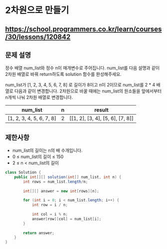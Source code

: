 # 2차원으로 만들기
https://school.programmers.co.kr/learn/courses/30/lessons/120842
---
## 문제 설명
정수 배열 num_list와 정수 n이 매개변수로 주어집니다. num_list를 다음 설명과 같이 2차원 배열로 바꿔 return하도록 solution 함수를 완성해주세요.

num_list가 [1, 2, 3, 4, 5, 6, 7, 8] 로 길이가 8이고 n이 2이므로 num_list를 2 * 4 배열로 다음과 같이 변경합니다. 2차원으로 바꿀 때에는 num_list의 원소들을 앞에서부터 n개씩 나눠 2차원 배열로 변경합니다.

| num_list	| n	| result |
| --- | --- | --- |
| [1, 2, 3, 4, 5, 6, 7, 8]	| 2	| [[1, 2], [3, 4], [5, 6], [7, 8]] |
## 제한사항
+ num_list의 길이는 n의 배 수개입니다.
+ 0 ≤ num_list의 길이 ≤ 150
+ 2 ≤ n < num_list의 길이
```java
class Solution {
    public int[][] solution(int[] num_list, int n) {
        int rows = num_list.length/n;
        
        int[][] answer = new int[rows][n];
        
        for (int i = 0; i < num_list.length; i++) {
            int row = i / n;
            
            int col = i % n;
            answer[row][col] = num_list[i];
        }
        
        return answer;
    }
}
```